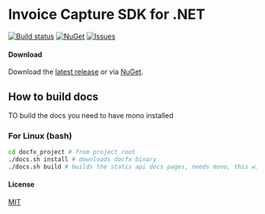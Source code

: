 # Invoice Capture SDK for .NET

[![Build status](https://ci.appveyor.com/api/projects/status/bvvchuog648l3dlo?svg=true)](https://ci.appveyor.com/project/jmadureira/invoicecapturelib)
[![NuGet](https://img.shields.io/nuget/v/InvoiceCaptureLib.svg?label=NuGet&style=flat-square)](https://www.nuget.org/packages/InvoiceCaptureLib/)
[![Issues](https://img.shields.io/github/issues/invisiblecloud/InvoiceCaptureLib.svg?style=flat-square)](https://github.com/invisiblecloud/InvoiceCaptureLib/issues)

#### Download

Download the [latest release] or via [NuGet].


## How to build docs

TO build the docs you need to have mono installed

### For Linux (bash)

```bash
cd docfx_project # from project root
./docs.sh install # downloads docfx binary
./docs.sh build # builds the statis api docs pages, needs mono, this will build into /docs
```

#### License

[MIT]

[latest release]: https://github.com/invisiblecloud/InvoiceCaptureLib/releases
[NuGet]: https://www.nuget.org/packages/InvoiceCaptureLib/
[MIT]: https://github.com/invisiblecloud/InvoiceCaptureLib/blob/master/LICENSE
